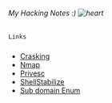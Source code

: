 ###### My Hacking Notes :) ![heart](https://github.githubassets.com/images/icons/emoji/unicode/2764.png)  

~~~
Links
~~~
###

- [Crasking](./Crasking)
- [Nmap](./Nmap)
- [Privesc](./Privesc)
- [ShellStabilize](./ShellStabilize)
- [Sub domain Enum](./SubdomainEnum)